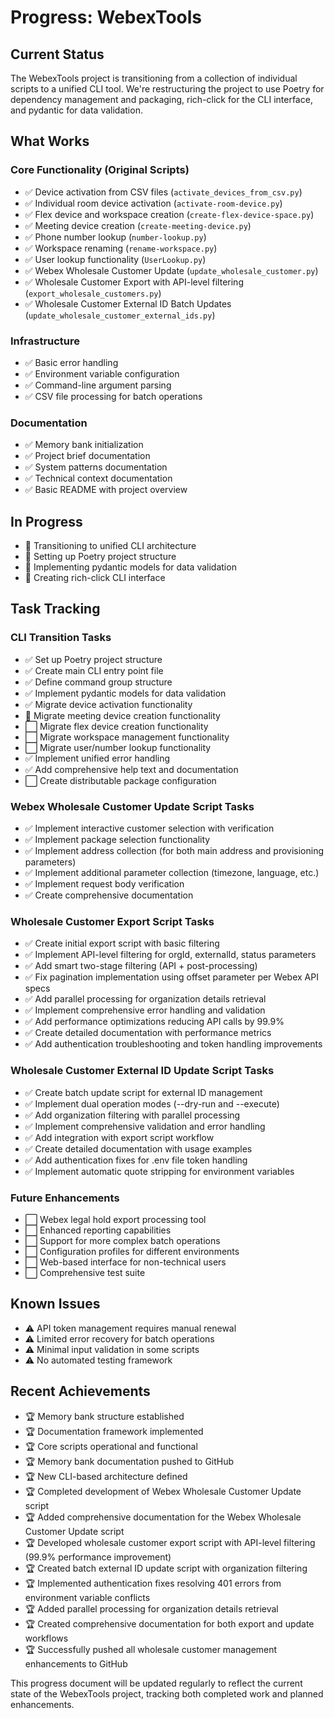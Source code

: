 # Progress: WebexTools

## Current Status
The WebexTools project is transitioning from a collection of individual scripts to a unified CLI tool. We're restructuring the project to use Poetry for dependency management and packaging, rich-click for the CLI interface, and pydantic for data validation.

## What Works

### Core Functionality (Original Scripts)
- ✅ Device activation from CSV files (`activate_devices_from_csv.py`)
- ✅ Individual room device activation (`activate-room-device.py`)
- ✅ Flex device and workspace creation (`create-flex-device-space.py`)
- ✅ Meeting device creation (`create-meeting-device.py`)
- ✅ Phone number lookup (`number-lookup.py`)
- ✅ Workspace renaming (`rename-workspace.py`)
- ✅ User lookup functionality (`UserLookup.py`)
- ✅ Webex Wholesale Customer Update (`update_wholesale_customer.py`)
- ✅ Wholesale Customer Export with API-level filtering (`export_wholesale_customers.py`)
- ✅ Wholesale Customer External ID Batch Updates (`update_wholesale_customer_external_ids.py`)

### Infrastructure
- ✅ Basic error handling
- ✅ Environment variable configuration
- ✅ Command-line argument parsing
- ✅ CSV file processing for batch operations

### Documentation
- ✅ Memory bank initialization
- ✅ Project brief documentation
- ✅ System patterns documentation
- ✅ Technical context documentation
- ✅ Basic README with project overview

## In Progress
- 🔄 Transitioning to unified CLI architecture
- 🔄 Setting up Poetry project structure
- 🔄 Implementing pydantic models for data validation
- 🔄 Creating rich-click CLI interface

## Task Tracking

### CLI Transition Tasks
- ✅ Set up Poetry project structure
- ✅ Create main CLI entry point file
- ✅ Define command group structure
- ✅ Implement pydantic models for data validation
- ✅ Migrate device activation functionality
- 🔄 Migrate meeting device creation functionality
- ⬜ Migrate flex device creation functionality
- ⬜ Migrate workspace management functionality
- ⬜ Migrate user/number lookup functionality
- ✅ Implement unified error handling
- ✅ Add comprehensive help text and documentation
- ⬜ Create distributable package configuration

### Webex Wholesale Customer Update Script Tasks
- ✅ Implement interactive customer selection with verification
- ✅ Implement package selection functionality
- ✅ Implement address collection (for both main address and provisioning parameters)
- ✅ Implement additional parameter collection (timezone, language, etc.)
- ✅ Implement request body verification
- ✅ Create comprehensive documentation

### Wholesale Customer Export Script Tasks
- ✅ Create initial export script with basic filtering
- ✅ Implement API-level filtering for orgId, externalId, status parameters
- ✅ Add smart two-stage filtering (API + post-processing)
- ✅ Fix pagination implementation using offset parameter per Webex API specs
- ✅ Add parallel processing for organization details retrieval
- ✅ Implement comprehensive error handling and validation
- ✅ Add performance optimizations reducing API calls by 99.9%
- ✅ Create detailed documentation with performance metrics
- ✅ Add authentication troubleshooting and token handling improvements

### Wholesale Customer External ID Update Script Tasks
- ✅ Create batch update script for external ID management
- ✅ Implement dual operation modes (--dry-run and --execute)
- ✅ Add organization filtering with parallel processing
- ✅ Implement comprehensive validation and error handling
- ✅ Add integration with export script workflow
- ✅ Create detailed documentation with usage examples
- ✅ Add authentication fixes for .env file token handling
- ✅ Implement automatic quote stripping for environment variables

### Future Enhancements
- ⬜ Webex legal hold export processing tool
- ⬜ Enhanced reporting capabilities
- ⬜ Support for more complex batch operations
- ⬜ Configuration profiles for different environments
- ⬜ Web-based interface for non-technical users
- ⬜ Comprehensive test suite

## Known Issues
- ⚠️ API token management requires manual renewal
- ⚠️ Limited error recovery for batch operations
- ⚠️ Minimal input validation in some scripts
- ⚠️ No automated testing framework

## Recent Achievements
- 🏆 Memory bank structure established
- 🏆 Documentation framework implemented
- 🏆 Core scripts operational and functional
- 🏆 Memory bank documentation pushed to GitHub
- 🏆 New CLI-based architecture defined
- 🏆 Completed development of Webex Wholesale Customer Update script
- 🏆 Added comprehensive documentation for the Webex Wholesale Customer Update script
- 🏆 Developed wholesale customer export script with API-level filtering (99.9% performance improvement)
- 🏆 Created batch external ID update script with organization filtering
- 🏆 Implemented authentication fixes resolving 401 errors from environment variable conflicts
- 🏆 Added parallel processing for organization details retrieval
- 🏆 Created comprehensive documentation for both export and update workflows
- 🏆 Successfully pushed all wholesale customer management enhancements to GitHub

This progress document will be updated regularly to reflect the current state of the WebexTools project, tracking both completed work and planned enhancements.
